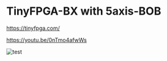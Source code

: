# TinyFPGA-BX with 5axis-BOB

https://tinyfpga.com/

https://youtu.be/0nTmo4afwWs

![test](https://raw.githubusercontent.com/multigcs/LinuxCNC-RIO/main/configs/TinyFPGA-BX_BOB/tinybx-bob.jpg)
